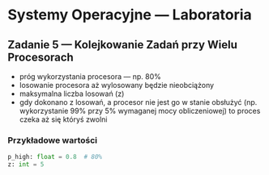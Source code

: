 # Systemy Operacyjne — Laboratoria

## Zadanie 5 — Kolejkowanie Zadań przy Wielu Procesorach

- próg wykorzystania procesora — np. 80%
- losowanie procesora aż wylosowany będzie nieobciążony
- maksymalna liczba losowań (z)
- gdy dokonano z losowań, a procesor nie jest go w stanie obsłużyć (np. wykorzystanie 99% przy 5% wymaganej mocy
  obliczeniowej) to proces czeka aż się któryś zwolni

### Przykładowe wartości

```py
p_high: float = 0.8  # 80%
z: int = 5
```
